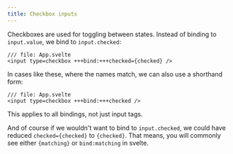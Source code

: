```yaml
---
title: Checkbox inputs
---
```


Checkboxes are used for toggling between states. Instead of binding to `input.value`, we bind to `input.checked`:

```svelte
/// file: App.svelte
<input type=checkbox +++bind:+++checked={checked} />
```

In cases like these, where the names match, we can also use a shorthand form:

```svelte
/// file: App.svelte
<input type=checkbox +++bind:+++checked />
```

This applies to all bindings, not just input tags.

And of course if we wouldn't want to bind to `input.checked`, we could have reduced `checked={checked}` to `{checked}`. That means, you will commonly see either `{matching}` or `bind:matching` in svelte.